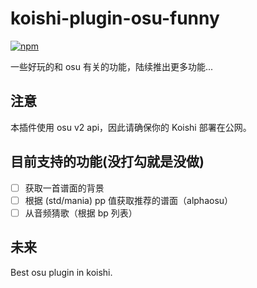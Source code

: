 # koishi-plugin-osu-funny

[![npm](https://img.shields.io/npm/v/koishi-plugin-osu-funny?style=flat-square)](https://www.npmjs.com/package/koishi-plugin-osu-funny)

一些好玩的和 osu 有关的功能，陆续推出更多功能...

## 注意

本插件使用 osu v2 api，因此请确保你的 Koishi 部署在公网。

## 目前支持的功能(没打勾就是没做)

- [ ] 获取一首谱面的背景
- [ ] 根据 (std/mania) pp 值获取推荐的谱面（alphaosu）
- [ ] 从音频猜歌（根据 bp 列表）

## 未来

Best osu plugin in koishi.
